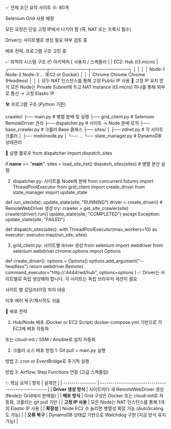 ✅ 전제 조건 요약
사이트 수: 80개

Selenium Grid 사용 예정

모든 요청은 단일 고정 IP에서 나가야 함 (즉, NAT 또는 프록시 필수)

Driver는 사이트별로 생성 필요 여부 검토 중

배포 전략, 프로그램 구조 고민 중

✅ 최적의 시스템 구조
📦 아키텍처
[ 사용자 / 스케줄러 ]
        |
     EC2: Hub (t3.micro)
        |
  ┌────────────┬────────────┬────────────┐
  │            │            │            │
Node-1       Node-2       Node-3       ...  (EC2 or Docker)
  │            │            │
 Chrome       Chrome       Chrome      (Headless)
  │            │            │
모두 NAT 인스턴스를 통해 고정 Public IP 사용
🧩 고정 IP 유지 방식
모든 Node는 Private Subnet에 두고
NAT Instance (t3.micro) 하나를 통해 외부로 통신 → 고정 Elastic IP

🛠 프로그램 구조 (Python 기준)

crawler/
├── main.py                 # 병렬 분배 및 실행
├── grid_client.py          # Selenium RemoteDriver 관리
├── dispatcher.py           # 사이트 → Node 분배 로직
├── base_crawler.py         # 크롤러 Base 클래스
├── sites/
│   ├── zdnet.py            # 각 사이트 크롤러
│   ├── mobiinside.py
│   └── ...
└── state_manager.py        # DynamoDB 상태관리

🔁 실행 플로우
from dispatcher import dispatch_sites

if __name__ == "__main__":
    sites = load_site_list()
    dispatch_sites(sites)  # 병렬 분산 실행

2. dispatcher.py: 사이트를 Node에 분배
from concurrent.futures import ThreadPoolExecutor
from grid_client import create_driver
from state_manager import update_state

def run_site(site):
    update_state(site, "RUNNING")
    driver = create_driver()  # RemoteWebDriver 생성
    try:
        crawler = get_site_crawler(site)
        crawler(driver).run()
        update_state(site, "COMPLETED")
    except Exception:
        update_state(site, "FAILED")

def dispatch_sites(sites):
    with ThreadPoolExecutor(max_workers=10) as executor:
        executor.map(run_site, sites)

3. grid_client.py: 사이트별 driver 생성
from selenium import webdriver
from selenium.webdriver.chrome.options import Options

def create_driver():
    options = Options()
    options.add_argument("--headless")
    return webdriver.Remote(
        command_executor="http://<hub-private-ip>:4444/wd/hub",
        options=options
    )
✅ Driver는 사이트별로 독립 생성해야 합니다.
각 사이트는 독립 브라우저 세션이 필요

사이트 별 로딩/타이밍 차이 대응

이후 에러 복구/재시작도 쉬움

🚀 배포 전략
1. Hub/Node 배포 (Docker or EC2 Script)
docker-compose.yml 기반으로 각 EC2에 배포 자동화

또는 cloud-init / SSM / Ansible로 설치 자동화

2. 크롤러 소스 배포
방법 1: Git pull + main.py 실행

방법 2: cron or EventBridge로 주기적 실행

방법 3: Airflow, Step Functions 연동 (고급 스케줄링)

✨ 핵심 요약
| 항목               | 설계안                                                  |
| ---------------- | ---------------------------------------------------- |
| **Driver 생성 방식** | 사이트마다 새 RemoteWebDriver 생성 (Node는 Grid에서 분배됨)        |
| **배포 방식**        | Grid 구성은 Docker 또는 cloud-init로 자동화, 크롤러는 git pull 기반 |
| **고정 IP 사용**     | 모든 Node는 NAT 인스턴스를 통해 1개의 Elastic IP 사용              |
| **확장성**          | Node EC2 수 늘리면 병렬성 확장 가능 (AutoScaling도 가능)           |
| **오류 복구**        | DynamoDB 상태값 기반으로 Watchdog 구현 (지금 방식 유지 가능)          |
